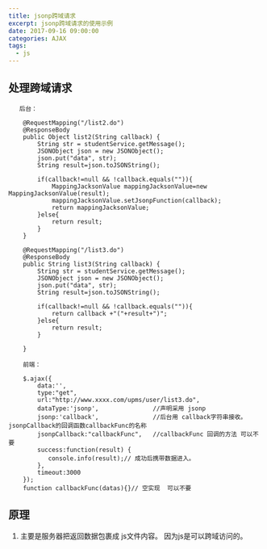 ```yaml
---
title: jsonp跨域请求
excerpt: jsonp跨域请求的使用示例
date: 2017-09-16 09:00:00
categories: AJAX
tags:
  - js 
---
```


## 处理跨域请求

       后台：
       
        @RequestMapping("/list2.do")
    	@ResponseBody
    	public Object list2(String callback) {
    		String str = studentService.getMessage();
    		JSONObject json = new JSONObject();
    		json.put("data", str);
    		String result=json.toJSONString();
    		 
    		if(callback!=null && !callback.equals("")){
    			MappingJacksonValue mappingJacksonValue=new MappingJacksonValue(result);
    			mappingJacksonValue.setJsonpFunction(callback);
    			return mappingJacksonValue;
    		}else{
    			return result;
    		}
    	}
    	
    	@RequestMapping("/list3.do")
    	@ResponseBody
    	public String list3(String callback) {
    		String str = studentService.getMessage();
    		JSONObject json = new JSONObject();
    		json.put("data", str);
    		String result=json.toJSONString();
    		
    		if(callback!=null && !callback.equals("")){
    			return callback +"("+result+")";
    		}else{
    			return result;
    		}
    		
    	}
    	
    	前端：
    	
    	$.ajax({  
	        data:'',
	        type:"get",
	        url:"http://www.xxxx.com/upms/user/list3.do",
	        dataType:'jsonp',				//声明采用 jsonp
	        jsonp:'callback',				//后台用 callback字符串接收。  jsonpCallback的回调函数callbackFunc的名称
	        jsonpCallback:"callbackFunc",	//callbackFunc 回调的方法 可以不要
	        success:function(result) {  
	           console.info(result);// 成功后携带数据进入。
	        },  
	        timeout:3000  
	    });  
    	function callbackFunc(datas){}// 空实现  可以不要

## 原理

1. 主要是服务器把返回数据包裹成 js文件内容。 因为js是可以跨域访问的。